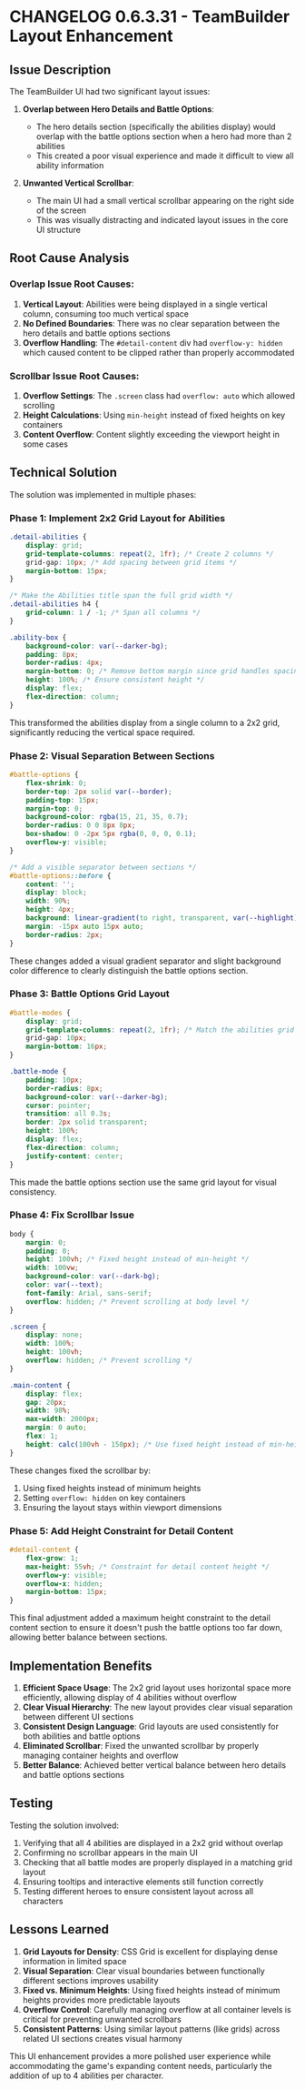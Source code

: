 # CHANGELOG 0.6.3.31 - TeamBuilder Layout Enhancement

## Issue Description

The TeamBuilder UI had two significant layout issues:

1. **Overlap between Hero Details and Battle Options**:
   - The hero details section (specifically the abilities display) would overlap with the battle options section when a hero had more than 2 abilities
   - This created a poor visual experience and made it difficult to view all ability information

2. **Unwanted Vertical Scrollbar**:
   - The main UI had a small vertical scrollbar appearing on the right side of the screen
   - This was visually distracting and indicated layout issues in the core UI structure

## Root Cause Analysis

### Overlap Issue Root Causes:
1. **Vertical Layout**: Abilities were being displayed in a single vertical column, consuming too much vertical space
2. **No Defined Boundaries**: There was no clear separation between the hero details and battle options sections
3. **Overflow Handling**: The `#detail-content` div had `overflow-y: hidden` which caused content to be clipped rather than properly accommodated

### Scrollbar Issue Root Causes:
1. **Overflow Settings**: The `.screen` class had `overflow: auto` which allowed scrolling
2. **Height Calculations**: Using `min-height` instead of fixed heights on key containers
3. **Content Overflow**: Content slightly exceeding the viewport height in some cases

## Technical Solution

The solution was implemented in multiple phases:

### Phase 1: Implement 2x2 Grid Layout for Abilities

```css
.detail-abilities {
    display: grid;
    grid-template-columns: repeat(2, 1fr); /* Create 2 columns */
    grid-gap: 10px; /* Add spacing between grid items */
    margin-bottom: 15px;
}

/* Make the Abilities title span the full grid width */
.detail-abilities h4 {
    grid-column: 1 / -1; /* Span all columns */
}

.ability-box {
    background-color: var(--darker-bg);
    padding: 8px;
    border-radius: 4px;
    margin-bottom: 0; /* Remove bottom margin since grid handles spacing */
    height: 100%; /* Ensure consistent height */
    display: flex;
    flex-direction: column;
}
```

This transformed the abilities display from a single column to a 2x2 grid, significantly reducing the vertical space required.

### Phase 2: Visual Separation Between Sections

```css
#battle-options {
    flex-shrink: 0;
    border-top: 2px solid var(--border);
    padding-top: 15px;
    margin-top: 0;
    background-color: rgba(15, 21, 35, 0.7);
    border-radius: 0 0 8px 8px;
    box-shadow: 0 -2px 5px rgba(0, 0, 0, 0.1);
    overflow-y: visible;
}

/* Add a visible separator between sections */
#battle-options::before {
    content: '';
    display: block;
    width: 90%;
    height: 4px;
    background: linear-gradient(to right, transparent, var(--highlight), transparent);
    margin: -15px auto 15px auto;
    border-radius: 2px;
}
```

These changes added a visual gradient separator and slight background color difference to clearly distinguish the battle options section.

### Phase 3: Battle Options Grid Layout

```css
#battle-modes {
    display: grid;
    grid-template-columns: repeat(2, 1fr); /* Match the abilities grid */
    grid-gap: 10px;
    margin-bottom: 16px;
}

.battle-mode {
    padding: 10px;
    border-radius: 8px;
    background-color: var(--darker-bg);
    cursor: pointer;
    transition: all 0.3s;
    border: 2px solid transparent;
    height: 100%;
    display: flex;
    flex-direction: column;
    justify-content: center;
}
```

This made the battle options section use the same grid layout for visual consistency.

### Phase 4: Fix Scrollbar Issue

```css
body {
    margin: 0;
    padding: 0;
    height: 100vh; /* Fixed height instead of min-height */
    width: 100vw;
    background-color: var(--dark-bg);
    color: var(--text);
    font-family: Arial, sans-serif;
    overflow: hidden; /* Prevent scrolling at body level */
}

.screen {
    display: none;
    width: 100%;
    height: 100vh;
    overflow: hidden; /* Prevent scrolling */
}

.main-content {
    display: flex;
    gap: 20px;
    width: 98%;
    max-width: 2000px;
    margin: 0 auto;
    flex: 1;
    height: calc(100vh - 150px); /* Use fixed height instead of min-height */
}
```

These changes fixed the scrollbar by:
1. Using fixed heights instead of minimum heights
2. Setting `overflow: hidden` on key containers
3. Ensuring the layout stays within viewport dimensions

### Phase 5: Add Height Constraint for Detail Content

```css
#detail-content {
    flex-grow: 1;
    max-height: 55vh; /* Constraint for detail content height */
    overflow-y: visible;
    overflow-x: hidden;
    margin-bottom: 15px;
}
```

This final adjustment added a maximum height constraint to the detail content section to ensure it doesn't push the battle options too far down, allowing better balance between sections.

## Implementation Benefits

1. **Efficient Space Usage**: The 2x2 grid layout uses horizontal space more efficiently, allowing display of 4 abilities without overflow
2. **Clear Visual Hierarchy**: The new layout provides clear visual separation between different UI sections
3. **Consistent Design Language**: Grid layouts are used consistently for both abilities and battle options
4. **Eliminated Scrollbar**: Fixed the unwanted scrollbar by properly managing container heights and overflow
5. **Better Balance**: Achieved better vertical balance between hero details and battle options sections

## Testing

Testing the solution involved:
1. Verifying that all 4 abilities are displayed in a 2x2 grid without overlap
2. Confirming no scrollbar appears in the main UI
3. Checking that all battle modes are properly displayed in a matching grid layout
4. Ensuring tooltips and interactive elements still function correctly
5. Testing different heroes to ensure consistent layout across all characters

## Lessons Learned

1. **Grid Layouts for Density**: CSS Grid is excellent for displaying dense information in limited space
2. **Visual Separation**: Clear visual boundaries between functionally different sections improves usability
3. **Fixed vs. Minimum Heights**: Using fixed heights instead of minimum heights provides more predictable layouts
4. **Overflow Control**: Carefully managing overflow at all container levels is critical for preventing unwanted scrollbars
5. **Consistent Patterns**: Using similar layout patterns (like grids) across related UI sections creates visual harmony

This UI enhancement provides a more polished user experience while accommodating the game's expanding content needs, particularly the addition of up to 4 abilities per character.